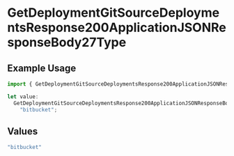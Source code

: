 # GetDeploymentGitSourceDeploymentsResponse200ApplicationJSONResponseBody27Type

## Example Usage

```typescript
import { GetDeploymentGitSourceDeploymentsResponse200ApplicationJSONResponseBody27Type } from "@vercel/sdk/models/getdeploymentop.js";

let value:
  GetDeploymentGitSourceDeploymentsResponse200ApplicationJSONResponseBody27Type =
    "bitbucket";
```

## Values

```typescript
"bitbucket"
```